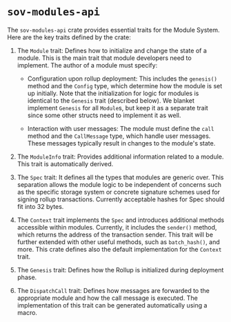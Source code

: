 # `sov-modules-api`

The `sov-modules-api` crate provides essential traits for the Module System. Here are the key traits defined by the
crate:

1. The `Module` trait: Defines how to initialize and change the state of a module. This is the main trait that module
   developers need to implement. The author of a module must specify:

    - Configuration upon rollup deployment: This includes the `genesis()` method and the `Config` type, which determine
      how the module is set up initially. Note that the initialization for logic for modules is identical to
      the `Genesis` trait (described below). We blanket implement `Genesis`
      for all `Module`s, but keep it as a separate trait since some other structs need to implement it as well.

    - Interaction with user messages: The module must define the `call` method and the `CallMessage` type, which handle
      user messages. These messages typically result in changes to the module's state.

1. The `ModuleInfo` trait: Provides additional information related to a module. This trait is automatically derived.

1. The `Spec` trait: It defines all the types that modules are generic over. This separation allows the module logic to
   be independent of concerns such as the specific storage system or concrete signature schemes used for signing rollup
   transactions. Currently acceptable hashes for Spec should fit into 32 bytes.

1. The `Context` trait implements the `Spec` and introduces additional methods accessible within modules. Currently, it
   includes the `sender()` method, which returns the address of the transaction sender. This trait will be further
   extended with other useful methods, such as `batch_hash()`, and more. This crate defines also the default
   implementation for the `Context` trait.

1. The `Genesis` trait: Defines how the Rollup is initialized during deployment phase.

1. The `DispatchCall` trait: Defines how messages are forwarded to the appropriate module and how the call message is
   executed. The implementation of this trait can be generated automatically using a macro.
